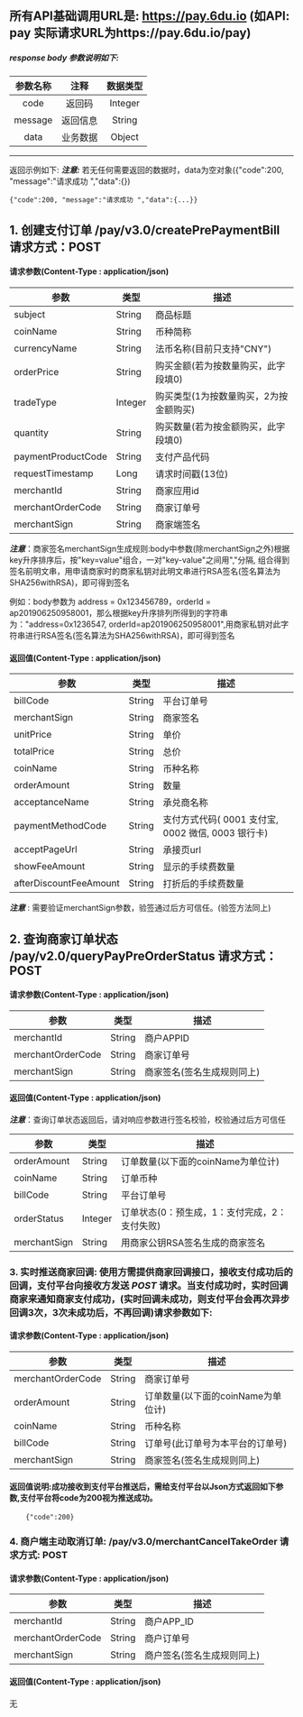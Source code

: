 
## 所有API基础调用URL是: https://pay.6du.io (如API: pay 实际请求URL为https://pay.6du.io/pay)

##### response body 参数说明如下:
|参数名称|注释|数据类型|
|:---:|:---:|:---:|
|code|返回码|Integer|
|message|返回信息|String|
|data|业务数据|Object|
---
返回示例如下: ***注意:*** 若无任何需要返回的数据时，data为空对象({"code":200, "message":"请求成功 ","data":{})  
```
{"code":200, "message":"请求成功 ","data":{...}}
```

## 1. 创建支付订单 /pay/v3.0/createPrePaymentBill 请求方式：POST

#### 请求参数(Content-Type : application/json)
| 参数 | 类型 | 描述 |
| - | - | - |
| subject | String | 商品标题 |
| coinName | String | 币种简称 |
| currencyName | String | 法币名称(目前只支持"CNY") |
| orderPrice | String | 购买金额(若为按数量购买，此字段填0) |
| tradeType | Integer | 购买类型(1为按数量购买，2为按金额购买) |
| quantity | String | 购买数量(若为按金额购买，此字段填0) |
| paymentProductCode | String | 支付产品代码 |
| requestTimestamp | Long | 请求时间戳(13位) |
| merchantId | String | 商家应用id |
| merchantOrderCode | String | 商家订单号 |
| merchantSign | String| 商家端签名 | 

***注意***：商家签名merchantSign生成规则:body中参数(除merchantSign之外)根据key升序排序后，按"key=value"组合，一对"key-value"之间用","分隔,
组合得到签名前明文串，用申请商家时的商家私钥对此明文串进行RSA签名(签名算法为SHA256withRSA)，即可得到签名

例如：body参数为 address = 0x123456789，orderId = ap201906250958001，那么根据key升序排列所得到的字符串为："address=0x1236547,
orderId=ap201906250958001",用商家私钥对此字符串进行RSA签名(签名算法为SHA256withRSA)，即可得到签名

#### 返回值(Content-Type : application/json)

| 参数 | 类型 | 描述 |
| - | - | - |
| billCode | String | 平台订单号 |
| merchantSign | String | 商家签名 |
| unitPrice | String | 单价 |
| totalPrice | String | 总价 |
| coinName | String | 币种名称 |
| orderAmount | String | 数量 |
| acceptanceName | String | 承兑商名称 |
| paymentMethodCode | String | 支付方式代码( 0001 支付宝, 0002 微信, 0003 银行卡) |
| acceptPageUrl | String | 承接页url |
| showFeeAmount | String | 显示的手续费数量 |
| afterDiscountFeeAmount | String | 打折后的手续费数量 |

***注意*** : 需要验证merchantSign参数，验签通过后方可信任。(验签方法同上)

## 2. 查询商家订单状态 /pay/v2.0/queryPayPreOrderStatus 请求方式：POST
      
#### 请求参数(Content-Type : application/json) 
| 参数 | 类型 | 描述 |
| - | - | - |
| merchantId | String | 商户APPID |
| merchantOrderCode| String | 商家订单号 |
| merchantSign | String | 商家签名(签名生成规则同上) |
      
#### 返回值(Content-Type : application/json) #### 
      
***注意***：查询订单状态返回后，请对响应参数进行签名校验，校验通过后方可信任
      
| 参数 | 类型 | 描述 |
| - | - | - |
| orderAmount | String | 订单数量(以下面的coinName为单位计) |
| coinName | String | 订单币种 |
| billCode | String | 平台订单号 |
| orderStatus | Integer | 订单状态(0：预生成，1：支付完成，2：支付失败) |
| merchantSign | String | 用商家公钥RSA签名生成的商家签名 |

### 3. 实时推送商家回调: 使用方需提供商家回调接口，接收支付成功后的回调，支付平台向接收方发送 ***POST*** 请求。当支付成功时，实时回调商家来通知商家支付成功，(实时回调未成功，则支付平台会再次异步回调3次，3次未成功后，不再回调)请求参数如下:

#### 请求参数(Content-Type : application/json)  ####
| 参数 | 类型 | 描述 |
| - | - | - |
| merchantOrderCode| String | 商家订单号 |
| orderAmount | String | 订单数量(以下面的coinName为单位计) |
| coinName | String | 币种名称 |
| billCode | String | 订单号(此订单号为本平台的订单号) |
| merchantSign | String | 商家签名(签名生成规则同上) |

#### 返回值说明:成功接收到支付平台推送后，需给支付平台以Json方式返回如下参数,支付平台将code为200视为推送成功。
``` 
	{"code":200}
```

### 4. 商户端主动取消订单: /pay/v3.0/merchantCancelTakeOrder  请求方式: POST

#### 请求参数(Content-Type : application/json) 
| 参数 | 类型 | 描述 |
| - | - | - |
| merchantId | String | 商户APP_ID |
| merchantOrderCode| String | 商户订单号 |
| merchantSign | String | 商户签名(签名生成规则同上) |
      
#### 返回值(Content-Type : application/json) #### 
无  